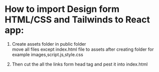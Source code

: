 # How to import Design form HTML/CSS and Tailwinds to React app:

1.  Create assets folder in public folder  
move all files except index.html file to assets after creating folder for example images,script.js,style.css

2. Then cut the all the links form head tag and pest it into index.html

